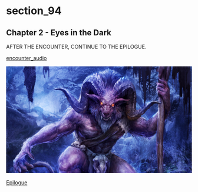 
# section_94

## Chapter 2 - Eyes in the Dark

AFTER THE ENCOUNTER, CONTINUE TO THE EPILOGUE.

[encounter_audio](../../decomp/app/src/main/res/raw/encounter_audio.mp3 ':include :type=audio')

![chapter_2](../../decomp/app/src/main/res/drawable-land-xxxhdpi/chapter_2.jpg)

[Epilogue](output/chapter2/section_95.md)


